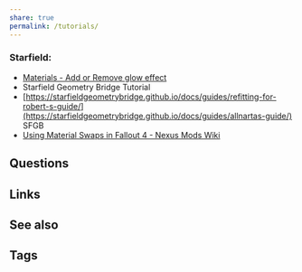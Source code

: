 ```yaml
---
share: true
permalink: /tutorials/
---
```


### Starfield:
- [Materials - Add or Remove glow effect](./Materials%20-%20Add%20or%20Remove%20glow%20effect.md)
- Starfield Geometry Bridge Tutorial
- [https://starfieldgeometrybridge.github.io/docs/guides/refitting-for-robert-s-guide/](https://starfieldgeometrybridge.github.io/docs/guides/allnartas-guide/) SFGB
- [Using Material Swaps in Fallout 4 - Nexus Mods Wiki](https://wiki.nexusmods.com/index.php/Using_Material_Swaps_in_Fallout_4)


## Questions

## Links

## See also

## Tags
